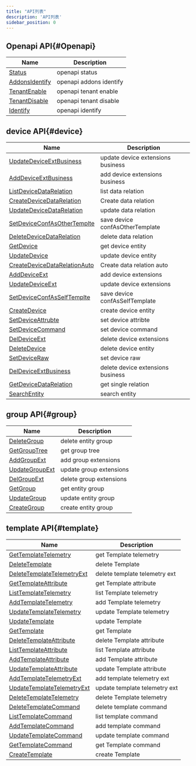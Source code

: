```yaml
---
title: "API列表"
description: 'API列表'
sidebar_position: 0
---
```





## Openapi API{#Openapi}

| Name |  Description | 
| ---- |  ----------- | 
| [Status](./method_Status)|  openapi status |
| [AddonsIdentify](./method_AddonsIdentify)|  openapi addons identify |
| [TenantEnable](./method_TenantEnable)|  openapi tenant enable |
| [TenantDisable](./method_TenantDisable)|  openapi tenant disable |
| [Identify](./method_Identify)|  openapi identify |


## device API{#device}

| Name |  Description | 
| ---- |  ----------- | 
| [UpdateDeviceExtBusiness](./method_UpdateDeviceExtBusiness)|  update device extensions business |
| [AddDeviceExtBusiness](./method_AddDeviceExtBusiness)|  add device extensions business |
| [ListDeviceDataRelation](./method_ListDeviceDataRelation)|  list data relation |
| [CreateDeviceDataRelation](./method_CreateDeviceDataRelation)|  Create data relation |
| [UpdateDeviceDataRelation](./method_UpdateDeviceDataRelation)|  update data relation |
| [SetDeviceConfAsOtherTemplte](./method_SetDeviceConfAsOtherTemplte)|  save device confAsOtherTemplate |
| [DeleteDeviceDataRelation](./method_DeleteDeviceDataRelation)|  delete data relation |
| [GetDevice](./method_GetDevice)|  get device entity |
| [UpdateDevice](./method_UpdateDevice)|  update device entity |
| [CreateDeviceDataRelationAuto](./method_CreateDeviceDataRelationAuto)|  Create data relation auto |
| [AddDeviceExt](./method_AddDeviceExt)|  add device extensions |
| [UpdateDeviceExt](./method_UpdateDeviceExt)|  update device extensions |
| [SetDeviceConfAsSelfTemplte](./method_SetDeviceConfAsSelfTemplte)|  save device confAsSelfTemplate |
| [CreateDevice](./method_CreateDevice)|  create device entity |
| [SetDeviceAttrubte](./method_SetDeviceAttrubte)|  set device attribte |
| [SetDeviceCommand](./method_SetDeviceCommand)|  set device command |
| [DelDeviceExt](./method_DelDeviceExt)|  delete device extensions |
| [DeleteDevice](./method_DeleteDevice)|  delete device entity |
| [SetDeviceRaw](./method_SetDeviceRaw)|  set device raw |
| [DelDeviceExtBusiness](./method_DelDeviceExtBusiness)|  delete device extensions business |
| [GetDeviceDataRelation](./method_GetDeviceDataRelation)|  get single relation |
| [SearchEntity](./method_SearchEntity)|  search entity |


## group API{#group}

| Name |  Description | 
| ---- |  ----------- | 
| [DeleteGroup](./method_DeleteGroup)|  delete entity group |
| [GetGroupTree](./method_GetGroupTree)|  get group tree |
| [AddGroupExt](./method_AddGroupExt)|  add group extensions |
| [UpdateGroupExt](./method_UpdateGroupExt)|  update group extensions |
| [DelGroupExt](./method_DelGroupExt)|  delete group extensions |
| [GetGroup](./method_GetGroup)|  get entity group |
| [UpdateGroup](./method_UpdateGroup)|  update entity group |
| [CreateGroup](./method_CreateGroup)|  create entity group |


## template API{#template}

| Name |  Description | 
| ---- |  ----------- | 
| [GetTemplateTelemetry](./method_GetTemplateTelemetry)|  get Template telemetry |
| [DeleteTemplate](./method_DeleteTemplate)|  delete Template |
| [DeleteTemplateTelemetryExt](./method_DeleteTemplateTelemetryExt)|  delete template telemetry ext |
| [GetTemplateAttribute](./method_GetTemplateAttribute)|  get Template attribute |
| [ListTemplateTelemetry](./method_ListTemplateTelemetry)|  list Template telemetry |
| [AddTemplateTelemetry](./method_AddTemplateTelemetry)|  add Template telemetry |
| [UpdateTemplateTelemetry](./method_UpdateTemplateTelemetry)|  update Template telemetry |
| [UpdateTemplate](./method_UpdateTemplate)|  update Template |
| [GetTemplate](./method_GetTemplate)|  get Template |
| [DeleteTemplateAttribute](./method_DeleteTemplateAttribute)|  delete Template attribute |
| [ListTemplateAttribute](./method_ListTemplateAttribute)|  list Template attribute |
| [AddTemplateAttribute](./method_AddTemplateAttribute)|  add Template attribute |
| [UpdateTemplateAttribute](./method_UpdateTemplateAttribute)|  update Template attribute |
| [AddTemplateTelemetryExt](./method_AddTemplateTelemetryExt)|  add template telemetry ext |
| [UpdateTemplateTelemetryExt](./method_UpdateTemplateTelemetryExt)|  update template telemetry ext |
| [DeleteTemplateTelemetry](./method_DeleteTemplateTelemetry)|  delete Template telemetry |
| [DeleteTemplateCommand](./method_DeleteTemplateCommand)|  delete template command |
| [ListTemplateCommand](./method_ListTemplateCommand)|  list template command |
| [AddTemplateCommand](./method_AddTemplateCommand)|  add template command |
| [UpdateTemplateCommand](./method_UpdateTemplateCommand)|  update template command |
| [GetTemplateCommand](./method_GetTemplateCommand)|  get Template command |
| [CreateTemplate](./method_CreateTemplate)|  create Template |
